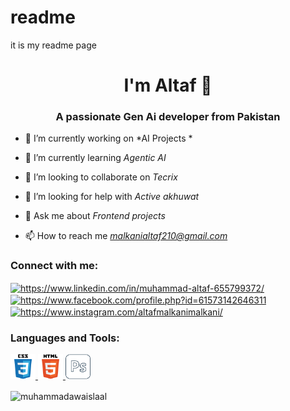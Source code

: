 # readme
it is my readme page

<h1 align="center">I'm Altaf 👋</h1>
<h3 align="center">A passionate Gen Ai developer from Pakistan</h3>

- 🔭 I’m currently working on *AI Projects *

- 🌱 I’m currently learning *Agentic AI*

- 👯 I’m looking to collaborate on *Tecrix*

- 🤝 I’m looking for help with *Active akhuwat*

- 💬 Ask me about *Frontend projects*

- 📫 How to reach me *malkanialtaf210@gmail.com*

<h3 align="left">Connect with me:</h3>
<p align="left">
<a href="https://www.linkedin.com/in/muhammad-altaf-655799372/" target="blank"><img align="center" src="https://raw.githubusercontent.com/rahuldkjain/github-profile-readme-generator/master/src/images/icons/Social/linked-in-alt.svg" alt="https://www.linkedin.com/in/muhammad-altaf-655799372/" height="30" width="40" /></a>
<a href="https://www.facebook.com/profile.php?id=61573142646311" target="blank"><img align="center" src="https://raw.githubusercontent.com/rahuldkjain/github-profile-readme-generator/master/src/images/icons/Social/facebook.svg" alt="https://www.facebook.com/profile.php?id=61573142646311" height="30" width="40" /></a>
<a href="https://www.instagram.com/altafmalkanimalkani/" target="blank"><img align="center" src="https://raw.githubusercontent.com/rahuldkjain/github-profile-readme-generator/master/src/images/icons/Social/instagram.svg" alt="https://www.instagram.com/altafmalkanimalkani/" height="30" width="40" /></a>
</p>

<h3 align="left">Languages and Tools:</h3>
<p align="left"> <a href="https://www.w3schools.com/css/" target="_blank" rel="noreferrer"> <img src="https://raw.githubusercontent.com/devicons/devicon/master/icons/css3/css3-original-wordmark.svg" alt="css3" width="40" height="40"/> </a> <a href="https://www.w3.org/html/" target="_blank" rel="noreferrer"> <img src="https://raw.githubusercontent.com/devicons/devicon/master/icons/html5/html5-original-wordmark.svg" alt="html5" width="40" height="40"/> </a> <a href="https://www.photoshop.com/en" target="_blank" rel="noreferrer"> <img src="https://raw.githubusercontent.com/devicons/devicon/master/icons/photoshop/photoshop-line.svg" alt="photoshop" width="40" height="40"/> </a> </p>

<p><img align="center" src="https://github-readme-stats.vercel.app/api/top-langs?username=muhammadawaislaal&show_icons=true&locale=en&layout=compact" alt="muhammadawaislaal" /></p>

